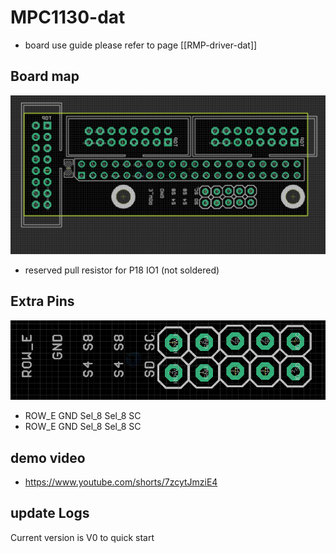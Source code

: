 
# MPC1130-dat

- board use guide please refer to page [[RMP-driver-dat]]


## Board map 

![](2024-12-08-17-15-49.png)

- reserved pull resistor for P18 IO1 (not soldered)

## Extra Pins 

![](2024-12-08-17-13-39.png)

- ROW_E GND Sel_8 Sel_8 SC
- ROW_E GND Sel_8 Sel_8 SC

## demo video 

- https://www.youtube.com/shorts/7zcytJmziE4

## update Logs 

Current version is V0 to quick start 


